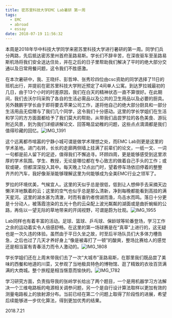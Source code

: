 ```yaml
---
title: 密苏里科技大学EMC Lab暑研 第一周
tags:
  - EMC
  - abroad
  - essay
date: 2018-07-19 11:56:32
---
```


本周是2018年华中科技大学同学来密苏里科技大学进行暑研的第一周。同学们兵分两路，先后抵达密苏里州首府圣路易斯。学长们不辞辛苦，在深夜驱车至圣路易斯机场将我们安全送达住处，并在之后的日子里帮助我们解决了平时的绝大部分交通以及日常用餐问题，这令我们不胜感激。

<!-- more -->

在本次暑研中，我、王晓纤、彭哲坤、张秀珍四位由csc资助的同学选择了11日的班机出行，并提前在密苏里科技大学附近预定了4间单人公寓。到达罗拉城最初的几日，由于13个小时的时差原因，我们在白天的精神状态一直不算很好。在此期间，我们去沃尔玛采购了各自的生活必需品以及公共的卫生用品以及必要的厨具。另外魏鹏宇学长由于即将要去苹果公司工作，遂将他自己的绝大部分厨具和一部分生活用品无偿赠与了我们几个同学，这令我们十分感动。这里的学长学姐们在生活和学习的方方面面都给予了我们莫大的帮助，从带我们品尝罗拉的各色美食、游玩附近风景，到为我们详细讲解论文、回答略显幼稚的问题，这些点点滴滴都是我们值得珍藏的回忆。![IMG_1391](006tNc79ly1fthxanudkqj31kw23vx6r.jpg)

这个远离都市喧嚣的宁静小城可谓是做学术理想之处，而EMC Lab则更是这里的学术圣地。进门右转，长长的走廊两侧墙上挂满了前辈们的论文，一纸一文、一词一句都是前人留下的足迹，值得我们不懈追寻。环顾四周，更是能够感受到这里浓厚的学术氛围。学生、教授，无论是哪位都在专心致志的做着自己手头的工作；或软或硬，但都深深投入其中。每天晚上12点出门时，望着停车场依旧停着的整整齐齐的汽车，我好像渐渐能够理解这里为何能够成为全美EMC行业之领军了。

罗拉的环境优美，气候宜人。这里的天似乎总是很低，低到让人想伸手去采摘天边懒洋洋地飘着的云；这里的空气也似乎总是那么清新，净到每晚都能看到高挂的满天星河。这里的湖水甚为清澈，时而有垂钓者傍湖而渔，鸟击水而鸣。落日十分更是十分动人，被落霞渲染的五光十色的云朵配上波光粼粼的湖面或是曲折蜿蜒的公路，再佐以一望无际的草地带来的开阔视野，可谓是蔚为壮观。![IMG_1955](006tNc79ly1fthxbh1shvj31kw16o4qq.jpg)

Lab同样也有着丰富的活动。足球、篮球、乒乓球、保龄球等轮番登场，学习工作之余的运动着实令人倍感舒畅。在这里的第一场球赛是在“真草”上进行的，这无疑也是一次久违的体验。虽然由于平日久坐之故，时至后半场队员们大多体力槽告急，之后也过了几天才养好身上“像是被毒打了一顿”的酸爽，整场比赛给人的感觉还是相当富有青春活力而令人激动的。![IMG_1808](006tNc79ly1fthxb423dtj31kw16okjm.jpg)

学长学姐们还在上周末带我们去了一次“大城市”圣路易斯，在那里我们既品尝了美味的西餐和地道的川菜，又参观了当地极具特色的博物馆、逛了精致的衣妆百货满满的大商城。整个旅程是相当惬意而愉快的。![IMG_1782](006tNc79ly1fthxbx6pf8j31kw16o1l2.jpg)

学习研究方面，负责指导我的张岭学长给出了两个题目，一个是用机器学习方法解决一个三维电路板的电源相关调参问题，另一个是自行设计算法取样以更加有效的测量电路板上的放射源分布。当前已经在第二个问题上取得了阶段性的进展，希望后续能够进一步优化算法，得到更加优秀的结果。

2018.7.21